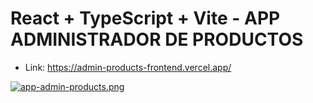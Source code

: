# React + TypeScript + Vite - APP ADMINISTRADOR DE PRODUCTOS

- Link: https://admin-products-frontend.vercel.app/

[![app-admin-products.png](https://i.postimg.cc/WpJ5WH0q/app-admin-products.png)](https://postimg.cc/YjMNj8nt)


